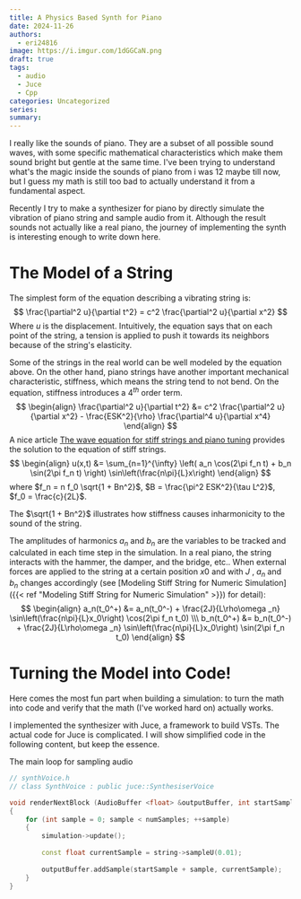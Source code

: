 ```yaml
---
title: A Physics Based Synth for Piano
date: 2024-11-26
authors:
  - eri24816
image: https://i.imgur.com/1dGGCaN.png
draft: true
tags:
  - audio
  - Juce
  - Cpp
categories: Uncategorized
series: 
summary:
---
```

I really like the sounds of piano. They are a subset of all possible sound waves, with some specific mathematical characteristics which make them sound bright but gentle at the same time. I've been trying to understand what's the magic inside the sounds of piano from i was 12 maybe till now, but I guess my math is still too bad to actually understand it from a fundamental aspect.

Recently I try to make a synthesizer for piano by directly simulate the vibration of piano string and sample audio from it. Although the result sounds not actually like a real piano, the journey of implementing the synth is interesting enough to write down here.

# The Model of a String

The simplest form of the equation describing a vibrating string is:
$$
\frac{\partial^2 u}{\partial t^2} = c^2 \frac{\partial^2 u}{\partial x^2}
$$
Where $u$ is the displacement. Intuitively, the equation says that on each point of the string, a tension is applied to push it towards its neighbors because of the string's elasticity.

Some of the strings in the real world can be well modeled by the equation above. On the other hand, piano strings have another important mechanical characteristic, stiffness, which means the string tend to not bend. On the equation, stiffness introduces a $4^{th}$ order term.
$$
\begin{align}
\frac{\partial^2 u}{\partial t^2} &= c^2 \frac{\partial^2 u}{\partial x^2} - \frac{ESK^2}{\rho} \frac{\partial^4 u}{\partial x^4}
\end{align}
$$
A nice article [The wave equation for stiff strings and piano tuning](https://upcommons.upc.edu/bitstream/handle/2117/101752/GraciaSanz.piano.RSCM.2017.pdf) provides the solution to the equation of stiff strings.
$$
\begin{align}
u(x,t) &= \sum_{n=1}^{\infty} \left( a_n \cos(2\pi f_n t) + b_n \sin(2\pi f_n t) \right) \sin\left(\frac{n\pi}{L}x\right)
\end{align}
$$
where $f_n = n f_0 \sqrt{1 + Bn^2}$, $B = \frac{\pi^2 ESK^2}{\tau L^2}$, $f_0 = \frac{c}{2L}$.

The $\sqrt{1 + Bn^2}$ illustrates how stiffness causes inharmonicity to the sound of the string.

The amplitudes of harmonics $a_n$ and $b_n$ are the variables to be tracked and calculated in each time step in the simulation. In a real piano, the string interacts with the hammer, the damper, and the bridge, etc.. When external forces are applied to the string at a certain position $x0$ and with $J$ , $a_n$ and $b_n$ changes accordingly (see [Modeling Stiff String for Numeric Simulation]({{< ref "Modeling Stiff String for Numeric Simulation" >}}) for detail):
$$
\begin{align}
a_n(t_0^+) &= a_n(t_0^-) + \frac{2J}{L\rho\omega _n} \sin\left(\frac{n\pi}{L}x_0\right) \cos(2\pi f_n t_0) \\\
b_n(t_0^+) &= b_n(t_0^-) + \frac{2J}{L\rho\omega _n} \sin\left(\frac{n\pi}{L}x_0\right) \sin(2\pi f_n t_0)
\end{align}
$$

# Turning the Model into Code!

Here comes the most fun part when building a simulation: to turn the math into code and verify that the math (I've worked hard on) actually works.

I implemented the synthesizer with Juce, a framework to build VSTs. The actual code for Juce is complicated. I will show simplified code in the following content, but keep the essence.

The main loop for sampling audio
```c++
// synthVoice.h
// class SynthVoice : public juce::SynthesiserVoice

void renderNextBlock (AudioBuffer <float> &outputBuffer, int startSample, int numSamples) override
{
	for (int sample = 0; sample < numSamples; ++sample)
	{
		simulation->update();
		
		const float currentSample = string->sampleU(0.01);
		
		outputBuffer.addSample(startSample + sample, currentSample);
	}
}
```

